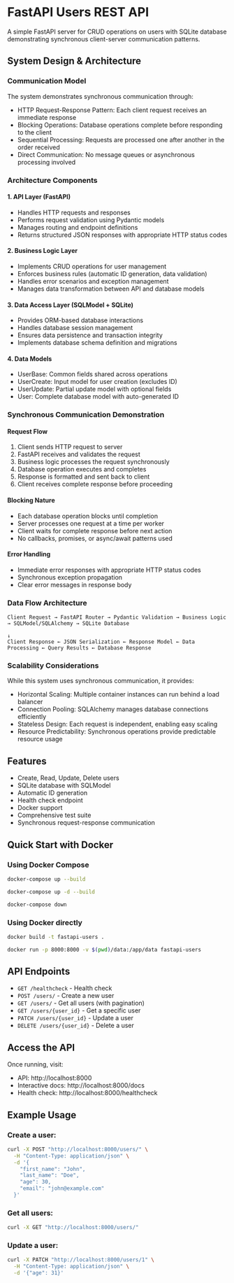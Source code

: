 # FastAPI Users REST API

A simple FastAPI server for CRUD operations on users with SQLite database demonstrating synchronous client-server communication patterns.

## System Design & Architecture

### Communication Model

The system demonstrates synchronous communication through:

- HTTP Request-Response Pattern: Each client request receives an immediate response
- Blocking Operations: Database operations complete before responding to the client
- Sequential Processing: Requests are processed one after another in the order received
- Direct Communication: No message queues or asynchronous processing involved

### Architecture Components

#### 1. API Layer (FastAPI)

- Handles HTTP requests and responses
- Performs request validation using Pydantic models
- Manages routing and endpoint definitions
- Returns structured JSON responses with appropriate HTTP status codes

#### 2. Business Logic Layer

- Implements CRUD operations for user management
- Enforces business rules (automatic ID generation, data validation)
- Handles error scenarios and exception management
- Manages data transformation between API and database models

#### 3. Data Access Layer (SQLModel + SQLite)

- Provides ORM-based database interactions
- Handles database session management
- Ensures data persistence and transaction integrity
- Implements database schema definition and migrations

#### 4. Data Models

- UserBase: Common fields shared across operations
- UserCreate: Input model for user creation (excludes ID)
- UserUpdate: Partial update model with optional fields
- User: Complete database model with auto-generated ID

### Synchronous Communication Demonstration

#### Request Flow

1. Client sends HTTP request to server
2. FastAPI receives and validates the request
3. Business logic processes the request synchronously
4. Database operation executes and completes
5. Response is formatted and sent back to client
6. Client receives complete response before proceeding

#### Blocking Nature

- Each database operation blocks until completion
- Server processes one request at a time per worker
- Client waits for complete response before next action
- No callbacks, promises, or async/await patterns used

#### Error Handling

- Immediate error responses with appropriate HTTP status codes
- Synchronous exception propagation
- Clear error messages in response body

### Data Flow Architecture

```
Client Request → FastAPI Router → Pydantic Validation → Business Logic → SQLModel/SQLAlchemy → SQLite Database
                                                                                              ↓
Client Response ← JSON Serialization ← Response Model ← Data Processing ← Query Results ← Database Response
```

### Scalability Considerations

While this system uses synchronous communication, it provides:

- Horizontal Scaling: Multiple container instances can run behind a load balancer
- Connection Pooling: SQLAlchemy manages database connections efficiently
- Stateless Design: Each request is independent, enabling easy scaling
- Resource Predictability: Synchronous operations provide predictable resource usage

## Features

- Create, Read, Update, Delete users
- SQLite database with SQLModel
- Automatic ID generation
- Health check endpoint
- Docker support
- Comprehensive test suite
- Synchronous request-response communication

## Quick Start with Docker

### Using Docker Compose

```bash
docker-compose up --build

docker-compose up -d --build

docker-compose down
```

### Using Docker directly

```bash
docker build -t fastapi-users .

docker run -p 8000:8000 -v $(pwd)/data:/app/data fastapi-users
```

## API Endpoints

- `GET /healthcheck` - Health check
- `POST /users/` - Create a new user
- `GET /users/` - Get all users (with pagination)
- `GET /users/{user_id}` - Get a specific user
- `PATCH /users/{user_id}` - Update a user
- `DELETE /users/{user_id}` - Delete a user

## Access the API

Once running, visit:

- API: http://localhost:8000
- Interactive docs: http://localhost:8000/docs
- Health check: http://localhost:8000/healthcheck

## Example Usage

### Create a user:

```bash
curl -X POST "http://localhost:8000/users/" \
  -H "Content-Type: application/json" \
  -d '{
    "first_name": "John",
    "last_name": "Doe",
    "age": 30,
    "email": "john@example.com"
  }'
```

### Get all users:

```bash
curl -X GET "http://localhost:8000/users/"
```

### Update a user:

```bash
curl -X PATCH "http://localhost:8000/users/1" \
  -H "Content-Type: application/json" \
  -d '{"age": 31}'
```
